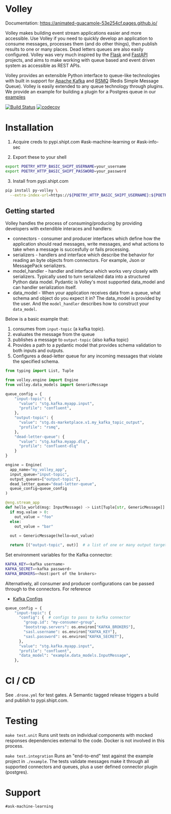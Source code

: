 # Volley

Documentation: https://animated-guacamole-53e254cf.pages.github.io/

Volley makes building event stream applications easier and more accessible. Use Volley if you need to quickly develop an application to consume messages, processes them (and do other things), then publish results to one or many places. Dead letters queues are also easily configured. Volley was very much inspired by the [Flask](https://github.com/pallets/flask) and [FastAPI](https://github.com/tiangolo/fastapi) projects, and aims to make working with queue based and event driven system as accessible as REST APIs.

Volley provides an extensible Python interface to queue-like technologies with built in support for [Apache Kafka](https://kafka.apache.org/) and [RSMQ](https://github.com/mlasevich/PyRSMQ) (Redis Simple Message Queue). Volley is easily extended to any queue technology through plugins. We provide an example for building a plugin for a Postgres queue in our [examples](./example/plugins/my_plugin.py)


[![Build Status](https://drone.shipt.com/api/badges/shipt/volley/status.svg)](https://drone.shipt.com/shipt/volley)
[![codecov](https://codecov.io/gh/shipt/volley/branch/main/graph/badge.svg?token=axP0uxJwPX)](https://codecov.io/gh/shipt/volley)

# Installation

1. Acquire creds to pypi.shipt.com #ask-machine-learning or #ask-info-sec

2. Export these to your shell 

```bash
export POETRY_HTTP_BASIC_SHIPT_USERNAME=your_username
export POETRY_HTTP_BASIC_SHIPT_PASSWORD=your_password
```

3. Install from pypi.shipt.com
```bash
pip install py-volley \
  --extra-index-url=https://${POETRY_HTTP_BASIC_SHIPT_USERNAME}:${POETRY_HTTP_BASIC_SHIPT_PASSWORD}@pypi.shipt.com/simple
```

## Getting started

Volley handles the process of consuming/producing by providing developers with extendible interaces and handlers:
- connectors - consumer and producer interfaces which define how the application should read messages, write messages, and what actions to take when a message is succesfully or fails processing.
- serializers - handlers and interface which describe the behavior for reading an byte objects from connectors. For example, Json or MessagePack serializers.
- model_handler - handler and interface which works very closely with serializers. Typically used to turn serialized data into a structured Python data model. Pydantic is Volley's most supported data_model and can handler serialization itself.
- data_model - When your application receives data from a queue, what schema and object do you expect it in? The data_model is provided by the user. And the `model_handler` describes how to construct your `data_model`.

Below is a basic example that:
1) consumes from `input-topic` (a kafka topic).
2) evaluates the message from the queue
3) publishes a message to `output-topic` (also kafka topic)
4) Provides a path to a pydantic model that provides schema validation to both inputs and outputs.
5) Configures a dead-letter queue for any incoming messages that violate the specified schema.

```python
from typing import List, Tuple

from volley.engine import Engine
from volley.data_models import GenericMessage

queue_config = {
    "input-topic": {
      "value": "stg.kafka.myapp.input",
      "profile": "confluent",
    },
    "output-topic": {
      "value": "stg.ds-marketplace.v1.my_kafka_topic_output",
      "profile": "rsmq",
    },
    "dead-letter-queue": {
      "value": "stg.kafka.myapp.dlq",
      "profile": "confluent-dlq"
    }
}

engine = Engine(
  app_name="my_volley_app",
  input_queue="input-topic",
  output_queues=["output-topic"],
  dead_letter_queue="dead-letter-queue",
  queue_config=queue_config
)

@eng.stream_app
def hello_world(msg: InputMessage) -> List[Tuple[str, GenericMessage]]:
  if msg.value > 0:
    out_value = "foo"
  else:
    out_value = "bar"
  
  out = GenericMessage(hello=out_value)

  return [("output-topic", out)]  # a list of one or many output targets and messages
```

Set environment variables for the Kafka connector:
```bash
KAFKA_KEY=<kafka username>
KAFKA_SECRET=<kafka password>
KAFKA_BROKERS=<host:port of the brokers>
```

Alternatively, all consumer and producer configurations can be passed through to the connectors.
For reference
- [Kafka Configs](https://github.com/edenhill/librdkafka/blob/master/CONFIGURATION.md)
```python
queue_config = {
    "input-topic": {
      "config": {  # configs to pass to kafka connector
        "group.id": "my-consumer-group",
        "bootstrap.servers": os.environ["KAFKA_BROKERS"],
        "sasl.username": os.environ["KAFKA_KEY"],
        "sasl.password": os.environ["KAFKA_SECRET"],
      },
      "value": "stg.kafka.myapp.input",
      "profile": "confluent",
      "data_model": "example.data_models.InputMessage",
    },
```

# CI / CD

See `.drone.yml` for test gates. A Semantic tagged release triggers a build and publish to pypi.shipt.com.

# Testing

`make test.unit` Runs unit tests on individual components with mocked responses dependencies external to the code. Docker is not involved in this process.

`make test.integration` Runs an "end-to-end" test against the example project in `./example`. The tests validate messages make it through all supported connectors and queues, plus a user defined connector plugin (postgres).


# Support

`#ask-machine-learning`
